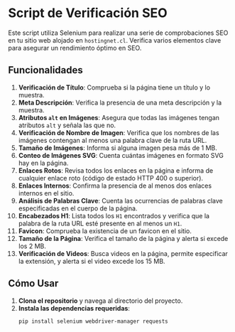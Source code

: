 # Script de Verificación SEO

Este script utiliza Selenium para realizar una serie de comprobaciones SEO en tu sitio web alojado en `hostingnet.cl`. Verifica varios elementos clave para asegurar un rendimiento óptimo en SEO.

## Funcionalidades

1. **Verificación de Título**: Comprueba si la página tiene un título y lo muestra.
2. **Meta Descripción**: Verifica la presencia de una meta descripción y la muestra.
3. **Atributos `alt` en Imágenes**: Asegura que todas las imágenes tengan atributos `alt` y señala las que no.
4. **Verificación de Nombre de Imagen**: Verifica que los nombres de las imágenes contengan al menos una palabra clave de la ruta URL.
5. **Tamaño de Imágenes**: Informa si alguna imagen pesa más de 1 MB.
6. **Conteo de Imágenes SVG**: Cuenta cuántas imágenes en formato SVG hay en la página.
7. **Enlaces Rotos**: Revisa todos los enlaces en la página e informa de cualquier enlace roto (código de estado HTTP 400 o superior).
8. **Enlaces Internos**: Confirma la presencia de al menos dos enlaces internos en el sitio.
9. **Análisis de Palabras Clave**: Cuenta las ocurrencias de palabras clave especificadas en el cuerpo de la página.
10. **Encabezados H1**: Lista todos los `H1` encontrados y verifica que la palabra de la ruta URL esté presente en al menos un `H1`.
11. **Favicon**: Comprueba la existencia de un favicon en el sitio.
12. **Tamaño de la Página**: Verifica el tamaño de la página y alerta si excede los 2 MB.
13. **Verificación de Videos**: Busca videos en la página, permite especificar la extensión, y alerta si el video excede los 15 MB.

## Cómo Usar

1. **Clona el repositorio** y navega al directorio del proyecto.
2. **Instala las dependencias requeridas**:
   ```bash
   pip install selenium webdriver-manager requests
